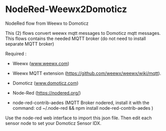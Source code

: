 # NodeRed-Weewx2Domoticz
NodeRed flow from Weewx to Domoticz

This (2) flows convert weewx mqtt messages to Domoticz mqtt messages.
This flows contains the needed MQTT broker (do not need to install separate MQTT broker)

Required :
* Weewx (www.weewx.com)
* Weewx MQTT extension (https://github.com/weewx/weewx/wiki/mqtt).

* Domoticz (www.domoticz.com)

* Node-Red (https://nodered.org/)
* node-red-contrib-aedes  (MQTT Broker nodered, install it with the command: cd ~/.node-red && npm install node-red-contrib-aedes ) 

Use the node-red web interface to import this json file. Then edit each sensor node to set your Domoticz Sensor IDX.




